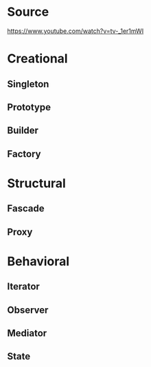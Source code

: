 # Source
https://www.youtube.com/watch?v=tv-_1er1mWI

# Creational
## Singleton
## Prototype
## Builder
## Factory


# Structural
## Fascade
## Proxy

# Behavioral
## Iterator
## Observer
## Mediator
## State
